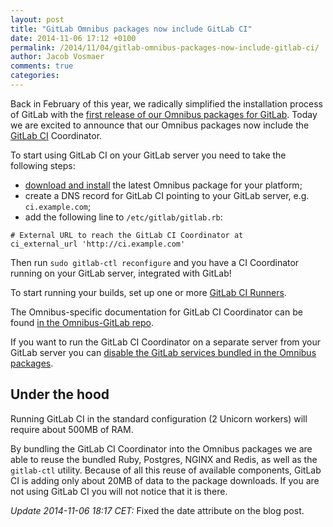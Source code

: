 ```yaml
---
layout: post
title: "GitLab Omnibus packages now include GitLab CI"
date: 2014-11-06 17:12 +0100
permalink: /2014/11/04/gitlab-omnibus-packages-now-include-gitlab-ci/
author: Jacob Vosmaer
comments: true
categories: 
---
```


Back in February of this year, we radically simplified the installation process
of GitLab with the [first release of our Omnibus
packages for GitLab](/2014/02/14/gitlab-is-now-simple-to-install/). Today we are excited
to announce that our Omnibus packages now include the [GitLab CI](/gitlab-ci/)
Coordinator.

To start using GitLab CI on your GitLab server you need to take the following steps:

- [download and install](/downloads/) the latest Omnibus package for your platform;
- create a DNS record for GitLab CI pointing to your GitLab server, e.g. `ci.example.com`;
- add the following line to `/etc/gitlab/gitlab.rb`:

```
# External URL to reach the GitLab CI Coordinator at
ci_external_url 'http://ci.example.com'
```

Then run `sudo gitlab-ctl reconfigure` and you have a CI Coordinator running on
your GitLab server, integrated with GitLab!

<!-- more -->

To start running your builds, set up one or more [GitLab CI
Runners](https://gitlab.com/gitlab-org/gitlab-ci-runner/blob/master/README.md).

The Omnibus-specific documentation for GitLab CI Coordinator can be found [in
the Omnibus-GitLab
repo](https://gitlab.com/gitlab-org/omnibus-gitlab/tree/master/doc/gitlab-ci).

If you want to run the GitLab CI Coordinator on a separate server from your
GitLab server you can [disable the GitLab
services bundled in the Omnibus packages](https://gitlab.com/gitlab-org/omnibus-gitlab/tree/master/doc/gitlab-ci/README.md#running-gitlab-ci-on-its-own-server).

## Under the hood

Running GitLab CI in the standard configuration (2 Unicorn workers) will
require about 500MB of RAM.

By bundling the GitLab CI Coordinator into the Omnibus packages we are able to
reuse the bundled Ruby, Postgres, NGINX and Redis, as well as the `gitlab-ctl`
utility. Because of all this reuse of available components, GitLab CI is adding
only about 20MB of data to the package downloads. If you are not using GitLab
CI you will not notice that it is there.

_Update 2014-11-06 18:17 CET:_ Fixed the date attribute on the blog post.
